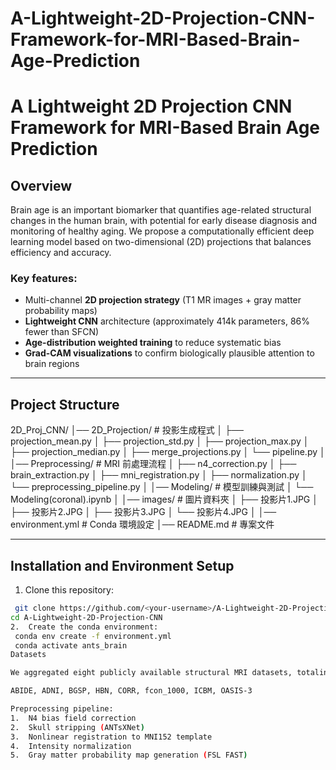 # A-Lightweight-2D-Projection-CNN-Framework-for-MRI-Based-Brain-Age-Prediction

# A Lightweight 2D Projection CNN Framework for MRI-Based Brain Age Prediction

##  Overview
Brain age is an important biomarker that quantifies age-related structural changes in the human brain, with potential for early disease diagnosis and monitoring of healthy aging. We propose a computationally efficient deep learning model based on two-dimensional (2D) projections that balances efficiency and accuracy.

### Key features:
- Multi-channel **2D projection strategy** (T1 MR images + gray matter probability maps)  
- **Lightweight CNN** architecture (approximately 414k parameters, 86% fewer than SFCN)  
- **Age-distribution weighted training** to reduce systematic bias  
- **Grad-CAM visualizations** to confirm biologically plausible attention to brain regions  

---

##  Project Structure

2D_Proj_CNN/
│── 2D_Projection/         # 投影生成程式
│   ├── projection_mean.py
│   ├── projection_std.py
│   ├── projection_max.py
│   ├── projection_median.py
│   ├── merge_projections.py
│   └── pipeline.py
│
│── Preprocessing/         # MRI 前處理流程
│   ├── n4_correction.py
│   ├── brain_extraction.py
│   ├── mni_registration.py
│   ├── normalization.py
│   └── preprocessing_pipeline.py
│
│── Modeling/              # 模型訓練與測試
│   └── Modeling(coronal).ipynb
│
│── images/                # 圖片資料夾
│   ├── 投影片1.JPG
│   ├── 投影片2.JPG
│   ├── 投影片3.JPG
│   └── 投影片4.JPG
│
│── environment.yml        # Conda 環境設定
│── README.md              # 專案文件


---

##  Installation and Environment Setup
1.  Clone this repository:
   ```bash
    git clone https://github.com/<your-username>/A-Lightweight-2D-Projection-CNN.git
cd A-Lightweight-2D-Projection-CNN
2.  Create the conda environment:
    conda env create -f environment.yml
    conda activate ants_brain
Datasets

We aggregated eight publicly available structural MRI datasets, totaling 7,649 healthy participants (aged 5–89 years):

ABIDE, ADNI, BGSP, HBN, CORR, fcon_1000, ICBM, OASIS-3

Preprocessing pipeline:
1.  N4 bias field correction
2.  Skull stripping (ANTsXNet)
3.  Nonlinear registration to MNI152 template
4.  Intensity normalization
5.  Gray matter probability map generation (FSL FAST)
